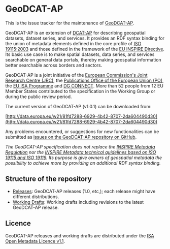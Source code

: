 # GeoDCAT-AP

This is the issue tracker for the maintenance of [GeoDCAT-AP](http://data.europa.eu/w21/c9dae5aa-c3d0-43a7-96e3-9f16cd8d5b6d).

GeoDCAT-AP is an extension of [DCAT-AP](http://data.europa.eu/w21/ac376c94-74cf-4dd7-ade7-267d6a4ec4dc) for describing geospatial datasets, dataset series, and services. It provides an RDF syntax binding for the union of metadata elements defined in the core profile of [ISO 19115:2003](https://www.iso.org/standard/26020.html) and those defined in the framework of the [EU INSPIRE Directive](https://inspire.ec.europa.eu/). Its basic use case is to make spatial datasets, data series, and services searchable on general data portals, thereby making geospatial information better searchable across borders and sectors.

GeoDCAT-AP is a joint initiative of the [European Commission's Joint Research Centre (JRC)](https://ec.europa.eu/jrc/), the [Publications Office of the European Union (PO)](https://publications.europa.eu/), the [EU ISA Programme](https://ec.europa.eu/isa2/) and [DG CONNECT](https://ec.europa.eu/info/departments/communications-networks-content-and-technology). More than 52 people from 12 EU Member States contributed to the specification in the Working Group or during the public review period.

The current version of GeoDCAT-AP (v1.0.1) can be downloaded from:

[http://data.europa.eu/w21/81fd7288-6929-4b42-8707-2da604490d30](http://data.europa.eu/w21/81fd7288-6929-4b42-8707-2da604490d30)

Any problems encountered, or suggestions for new functionalities can be submitted as [issues on the GeoDCAT-AP repository on GitHub](./issues/). 

*The GeoDCAT-AP specification does not replace the [INSPIRE Metadata Regulation](http://eur-lex.europa.eu/eli/reg/com/2008/1205) nor the [INSPIRE Metadata technical guidelines based on ISO 19115 and ISO 19119](https://inspire.ec.europa.eu/id/document/tg/metadata-iso19139). Its purpose is give owners of geospatial metadata the possibility to achieve more by providing an additional RDF syntax binding.*

## Structure of the repository

- [Releases](./releases/): GeoDCAT-AP releases (1.0, etc,); each release might have different distributions.
- [Working Drafts](./drafts/): Working drafts including revisions to the latest GeoDCAT-AP release.

## Licence

GeoDCAT-AP releases and working drafts are distributed under the [ISA Open Metadata Licence v1.1](https://joinup.ec.europa.eu/licence/isa-open-metadata-licence-v11).

